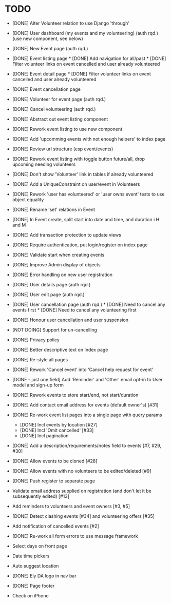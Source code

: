 # TODO

* [DONE] Alter Volunteer relation to use Django 'through'
* [DONE] User dashboard (my events and my volunteering)  (auth rqd.) (use new component, see below)
* [DONE] New Event page (auth rqd.)
* [DONE] Event listing page
         * [DONE] Add navigation for all/past
         * [DONE] Filter volunteer links on event cancelled and user already volunteered
* [DONE] Event detail page
         * [DONE] Filter volunteer links on event cancelled and user already volunteered
* [DONE] Event cancellation page
* [DONE] Volunteer for event page (auth rqd.)
* [DONE] Cancel volunteering (auth rqd.)
* [DONE] Abstract out event listing component
* [DONE] Rework event listing to use new component
* [DONE] Add 'upcomming events with not enough helpers' to index page
* [DONE] Review url structure (esp event/events)
* [DONE] Rework event listing with toggle button future/all, drop upcoming needing volunteers
* [DONE] Don't show 'Volunteer' link in tables if already volunteered
* [DONE] Add a UniqueConstraint on user/event in Volunteers
* [DONE] Rework 'user has volunteered' or 'user owns event' tests to use object equality
* [DONE] Rename 'set' relations in Event
* [DONE] In Event create, split start into date and time, and duration i H and M
* [DONE] Add transaction protection to update views
* [DONE] Require authentication, put login/register on index page
* [DONE] Validate start when creating events
* [DONE] Improve Admin display of objects
* [DONE] Error handling on new user registration
* [DONE] User details page (auth rqd.)
* [DONE] User edit page (auth rqd.)
* [DONE] User cancellation page (auth rqd.)
         * [DONE] Need to cancel any events first
         * [DONE] Need to cancel any volunteering first
* [DONE] Honour user cancellation and user suspension
* [NOT DOING] Support for un-cancelling
* [DONE] Privacy policy

* [DONE] Better descriptive text on Index page
* [DONE] Re-style all pages

* [DONE] Rework 'Cancel event' into 'Cancel help request for event'
* [DONE - just one field] Add 'Reminder' and 'Other' email opt-in to User model and sign-up form
* [DONE] Rework events to store start/end, not start/duration 
* [DONE] Add contact email address for events (default owner's) [#31]
* [DONE] Re-work event list pages into a single page with query params
    * [DONE] Incl events by location [#27]
    * [DONE] Incl 'Omit cancelled' [#33]
    * [DONE] Incl pagination
* [DONE] Add a description/requirements/notes field to events [#7, #29, #30]
* [DONE] Allow events to be cloned [#28]
* [DONE] Allow events with no volunteers to be edited/deleted [#9]
* [DONE] Push register to separate page
* Validate email address supplied on registration (and don't let it be subsequently edited) [#13]
* Add reminders to volunteers and event owners [#3, #5]
* [DONE] Detect clashing events [#34] and volunteering offers [#35]
* Add notification of cancelled events [#2]
* [DONE] Re-work all form errors to use message framework
* Select days on front page
* Date time pickers
* Auto suggest location
* [DONE] Ely DA logo in nav bar
* [DONE] Page footer
* Check on iPhone



